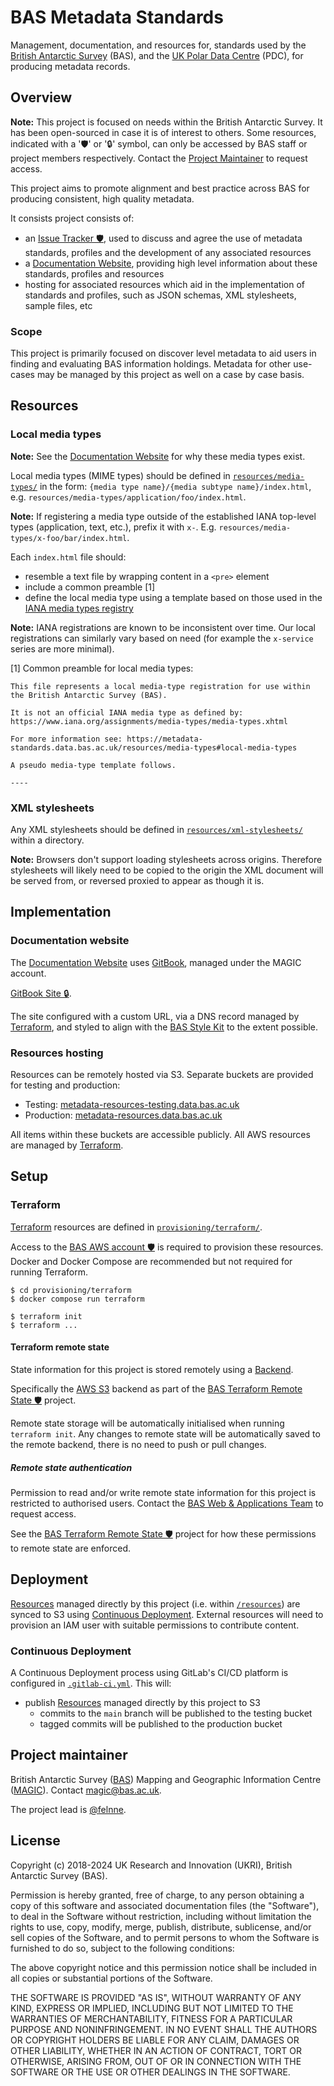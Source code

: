 # BAS Metadata Standards

Management, documentation, and resources for, standards used by the [British Antarctic Survey](https://www.bas.ac.uk) 
(BAS), and the [UK Polar Data Centre](https://www.bas.ac.uk/pdc) (PDC), for producing metadata records.

## Overview

**Note:** This project is focused on needs within the British Antarctic Survey. It has been open-sourced in case it is
of interest to others. Some resources, indicated with a '🛡' or '🔒' symbol, can only be accessed by BAS staff or
project members respectively. Contact the [Project Maintainer](#project-maintainer) to request access.

This project aims to promote alignment and best practice across BAS for producing consistent, high quality metadata.

It consists project consists of:

- an [Issue Tracker 🛡️](https://gitlab.data.bas.ac.uk/uk-pdc/metadata-infrastructure/metadata-standards/-/issues),
  used to discuss and agree the use of metadata standards, profiles and the development of any associated resources
- a [Documentation Website](https://metadata-standards.data.bas.ac.uk), providing high level information about these
  standards, profiles and resources
- hosting for associated resources which aid in the implementation of standards and profiles, such as JSON schemas, 
  XML stylesheets, sample files, etc

### Scope

This project is primarily focused on discover level metadata to aid users in finding and evaluating BAS information 
holdings. Metadata for other use-cases may be managed by this project as well on a case by case basis.

## Resources

### Local media types

**Note:** See the [Documentation Website](https://metadata-standards.data.bas.ac.uk/resources/media-types) for why 
these media types exist.

Local media types (MIME types) should be defined in [`resources/media-types/`](/resources/media-types/) in the form:
`{media type name}/{media subtype name}/index.html`, e.g. `resources/media-types/application/foo/index.html`.

**Note:** If registering a media type outside of the established IANA top-level types (application, text, etc.), prefix 
it with `x-`. E.g. `resources/media-types/x-foo/bar/index.html`.

Each `index.html` file should:

- resemble a text file by wrapping content in a `<pre>` element
- include a common preamble [1]
- define the local media type using a template based on those used in the 
  [IANA media types registry](https://www.iana.org/assignments/media-types/media-types.xhtml)

**Note:** IANA registrations are known to be inconsistent over time. Our local registrations can similarly vary based
on need (for example the `x-service` series are more minimal).

[1] Common preamble for local media types:

```
This file represents a local media-type registration for use within the British Antarctic Survey (BAS).

It is not an official IANA media type as defined by: https://www.iana.org/assignments/media-types/media-types.xhtml

For more information see: https://metadata-standards.data.bas.ac.uk/resources/media-types#local-media-types

A pseudo media-type template follows.

----
```

### XML stylesheets

Any XML stylesheets should be defined in [`resources/xml-stylesheets/`](/resources/xml-stylesheets/) within a directory.

**Note:** Browsers don't support loading stylesheets across origins. Therefore stylesheets will likely need to be
copied to the origin the XML document will be served from, or reversed proxied to appear as though it is.

## Implementation

### Documentation website

The [Documentation Website](https://metadata-standards.data.bas.ac.uk) uses [GitBook](https://www.gitbook.com), 
managed under the MAGIC account.

[GitBook Site 🔒](https://app.gitbook.com/o/-MbhSFJ1AEZxhIfX9tgr/sites/site_lZkoI).

The site configured with a custom URL, via a DNS record managed by [Terraform](#terraform), and styled to align with 
the [BAS Style Kit](https://style-kit.web.bas.ac.uk) to the extent possible.

### Resources hosting

Resources can be remotely hosted via S3. Separate buckets are provided for testing and production:

- Testing: [metadata-resources-testing.data.bas.ac.uk](https://metadata-resources-testing.data.bas.ac.uk)
- Production: [metadata-resources.data.bas.ac.uk](https://metadata-resources.data.bas.ac.uk)

All items within these buckets are accessible publicly. All AWS resources are managed by [Terraform](#terraform).

## Setup

### Terraform

[Terraform](https://terraform.io) resources are defined in [`provisioning/terraform/`](/provisioning/terraform/).

Access to the [BAS AWS account 🛡️](https://gitlab.data.bas.ac.uk/WSF/bas-aws) is required to provision these resources.
Docker and Docker Compose are recommended but not required for running Terraform.

```shell
$ cd provisioning/terraform
$ docker compose run terraform

$ terraform init
$ terraform ...
```

#### Terraform remote state

State information for this project is stored remotely using a
[Backend](https://www.terraform.io/docs/backends/index.html).

Specifically the [AWS S3](https://www.terraform.io/docs/backends/types/s3.html) backend as part of the
[BAS Terraform Remote State 🛡️](https://gitlab.data.bas.ac.uk/WSF/terraform-remote-state) project.

Remote state storage will be automatically initialised when running `terraform init`. Any changes to remote state will
be automatically saved to the remote backend, there is no need to push or pull changes.

##### Remote state authentication

Permission to read and/or write remote state information for this project is restricted to authorised users. Contact
the [BAS Web & Applications Team](mailto:servicedesk@bas.ac.uk) to request access.

See the [BAS Terraform Remote State 🛡️](https://gitlab.data.bas.ac.uk/WSF/terraform-remote-state) project for how these
permissions to remote state are enforced.

## Deployment

[Resources](#resources) managed directly by this project (i.e. within [`/resources`](#resources)) are synced to S3 
using [Continuous Deployment](#continuous-deployment). External resources will need to provision an IAM user with 
suitable permissions to contribute content.

### Continuous Deployment

A Continuous Deployment process using GitLab's CI/CD platform is configured in [`.gitlab-ci.yml`](/.gitlab-ci.yml). 
This will:

- publish [Resources](#resources) managed directly by this project to S3
  - commits to the `main` branch will be published to the testing bucket
  - tagged commits will be published to the production bucket

## Project maintainer

British Antarctic Survey ([BAS](https://www.bas.ac.uk)) Mapping and Geographic Information Centre
([MAGIC](https://www.bas.ac.uk/teams/magic)). Contact [magic@bas.ac.uk](mailto:magic@bas.ac.uk).

The project lead is [@felnne](https://www.bas.ac.uk/profile/felnne).

## License

Copyright (c) 2018-2024 UK Research and Innovation (UKRI), British Antarctic Survey (BAS).

Permission is hereby granted, free of charge, to any person obtaining a copy
of this software and associated documentation files (the "Software"), to deal
in the Software without restriction, including without limitation the rights
to use, copy, modify, merge, publish, distribute, sublicense, and/or sell
copies of the Software, and to permit persons to whom the Software is
furnished to do so, subject to the following conditions:

The above copyright notice and this permission notice shall be included in all
copies or substantial portions of the Software.

THE SOFTWARE IS PROVIDED "AS IS", WITHOUT WARRANTY OF ANY KIND, EXPRESS OR
IMPLIED, INCLUDING BUT NOT LIMITED TO THE WARRANTIES OF MERCHANTABILITY,
FITNESS FOR A PARTICULAR PURPOSE AND NONINFRINGEMENT. IN NO EVENT SHALL THE
AUTHORS OR COPYRIGHT HOLDERS BE LIABLE FOR ANY CLAIM, DAMAGES OR OTHER
LIABILITY, WHETHER IN AN ACTION OF CONTRACT, TORT OR OTHERWISE, ARISING FROM,
OUT OF OR IN CONNECTION WITH THE SOFTWARE OR THE USE OR OTHER DEALINGS IN THE
SOFTWARE.
